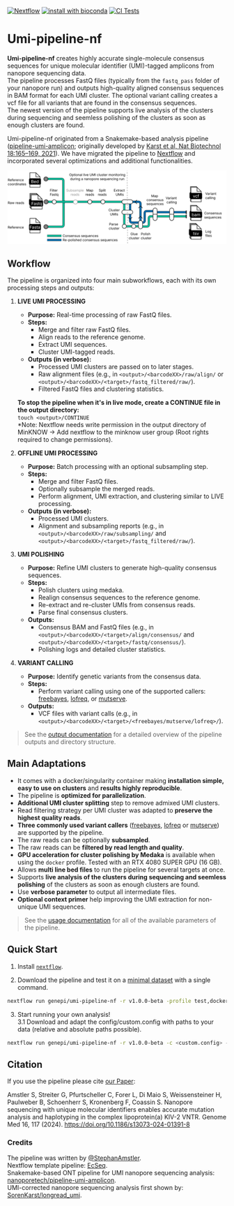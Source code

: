 [![Nextflow](https://img.shields.io/badge/nextflow-20.07.1-brightgreen.svg)](https://www.nextflow.io/)
[![install with bioconda](https://img.shields.io/badge/install%20with-bioconda-brightgreen.svg)](http://bioconda.github.io/)
[![CI Tests](https://github.com/genepi/umi-pipeline-nf/actions/workflows/ci-tests.yml/badge.svg)](https://github.com/genepi/umi-pipeline-nf/actions/workflows/ci-tests.yml)

Umi-pipeline-nf
======================

**Umi-pipeline-nf** creates highly accurate single-molecule consensus sequences for unique molecular identifier (UMI)-tagged amplicons from nanopore sequencing data.  
The pipeline processes FastQ files (typically from the `fastq_pass` folder of your nanopore run) and outputs high-quality aligned consensus sequences in BAM format for each UMI cluster. The optional variant calling creates a vcf file for all variants that are found in the consensus sequences.  
The newest version of the pipeline supports live analysis of the clusters during sequencing and seemless polishing of the clusters as soon as enough clusters are found.

Umi-pipeline-nf originated from a Snakemake-based analysis pipeline ([pipeline-umi-amplicon](https://github.com/nanoporetech/pipeline-umi-amplicon); originally developed by [Karst et al, Nat Biotechnol 18:165–169, 2021](https://www.nature.com/articles/s41592-020-01041-y)). We have migrated the pipeline to [Nextflow](https://www.nextflow.io) and incorporated several optimizations and additional functionalities.


![Workflow](docs/images/umi-pipeline-nf_metro-map.jpg)

## Workflow

The pipeline is organized into four main subworkflows, each with its own processing steps and outputs:

1. **LIVE UMI PROCESSING**  
   - **Purpose:** Real-time processing of raw FastQ files.
   - **Steps:**  
     - Merge and filter raw FastQ files.
     - Align reads to the reference genome.
     - Extract UMI sequences.
     - Cluster UMI-tagged reads.
   - **Outputs (in verbose):**  
     - Processed UMI clusters are passed on to later stages.
     - Raw alignment files (e.g., in `<output>/<barcodeXX>/raw/align/` or `<output>/<barcodeXX>/<target>/fastq_filtered/raw/`).
     - Filtered FastQ files and clustering statistics.

    **To stop the pipeline when it's in live mode, create a CONTINUE file in the output directory:**  
    `touch <output>/CONTINUE`  
    *Note: Nextflow needs write permission in the output directory of MinKNOW -> Add nextflow to the minknow user group (Root rights required to change permissions).

2. **OFFLINE UMI PROCESSING**  
   - **Purpose:** Batch processing with an optional subsampling step.
   - **Steps:**  
     - Merge and filter FastQ files.
     - Optionally subsample the merged reads.
     - Perform alignment, UMI extraction, and clustering similar to LIVE processing.
   - **Outputs (in verbose):**  
     - Processed UMI clusters.
     - Alignment and subsampling reports (e.g., in `<output>/<barcodeXX>/raw/subsampling/` and `<output>/<barcodeXX>/<target>/fastq_filtered/raw/`).

3. **UMI POLISHING**  
   - **Purpose:** Refine UMI clusters to generate high-quality consensus sequences.
   - **Steps:**  
     - Polish clusters using medaka.
     - Realign consensus sequences to the reference genome.
     - Re-extract and re-cluster UMIs from consensus reads.
     - Parse final consensus clusters.
   - **Outputs:**  
     - Consensus BAM and FastQ files (e.g., in `<output>/<barcodeXX>/<target>/align/consensus/` and `<output>/<barcodeXX>/<target>/fastq/consensus/`).
     - Polishing logs and detailed cluster statistics.

4. **VARIANT CALLING**  
   - **Purpose:** Identify genetic variants from the consensus data.
   - **Steps:**  
     - Perform variant calling using one of the supported callers: [freebayes](https://github.com/freebayes/freebayes), [lofreq](http://csb5.github.io/lofreq/), or [mutserve](https://mitoverse.readthedocs.io/mutserve/mutserve/).
   - **Outputs:**  
     - VCF files with variant calls (e.g., in `<output>/<barcodeXX>/<target>/<freebayes/mutserve/lofreq>/`).

> See the [output documentation](docs/output.md) for a detailed overview of the pipeline outputs and directory structure.

## Main Adaptations

* It comes with a docker/singularity container making **installation simple, easy to use on clusters** and **results highly reproducible**.
* The pipeline is **optimized for parallelization**.
* **Additional UMI cluster splitting** step to remove admixed UMI clusters.
* Read filtering strategy per UMI cluster was adapted to **preserve the highest quality reads**.
* **Three commonly used variant callers** ([freebayes](https://github.com/freebayes/freebayes), [lofreq](http://csb5.github.io/lofreq/) or [mutserve](https://mitoverse.readthedocs.io/mutserve/mutserve/)) are supported by the pipeline.
* The raw reads can be optionally **subsampled**.
* The raw reads can be **filtered by read length and quality**.
* **GPU acceleration for cluster polishing by Medaka** is available when using the `docker` profile. Tested with an RTX 4080 SUPER GPU (16 GB).
* Allows **multi line bed files** to run the pipeline for several targets at once.
* Supports **live analysis of the clusters during sequencing and seemless polishing** of the clusters as soon as enough clusters are found.
* Use **verbose parameter** to output all intermediate files.
* **Optional context primer** help improving the UMI extraction for non-unique UMI sequences. 
 
> See the [usage documentation](docs/usage.md) for all of the available parameters of the pipeline.

## Quick Start

1. Install [`nextflow`](https://www.nextflow.io/).

2. Download the pipeline and test it on a [minimal dataset](data/info.txt) with a single command.

```bash
nextflow run genepi/umi-pipeline-nf -r v1.0.0-beta -profile test,docker
```

3. Start running your own analysis!  
3.1 Download and adapt the config/custom.config with paths to your data (relative and absolute paths possible).

```bash
nextflow run genepi/umi-pipeline-nf -r v1.0.0-beta -c <custom.config> -profile custom,<docker,singularity> 
```

## Citation 

If you use the pipeline please cite [our Paper](https://genomemedicine.biomedcentral.com/articles/10.1186/s13073-024-01391-8):

Amstler S, Streiter G, Pfurtscheller C, Forer L, Di Maio S, Weissensteiner H, Paulweber B, Schoenherr S, Kronenberg F, Coassin S. Nanopore sequencing with unique molecular identifiers enables accurate mutation analysis and haplotyping in the complex lipoprotein(a) KIV-2 VNTR. Genome Med 16, 117 (2024). https://doi.org/10.1186/s13073-024-01391-8


### Credits

The pipeline was written by [@StephanAmstler](https://github.com/AmstlerStephan).  
Nextflow template pipeline: [EcSeq](https://github.com/ecSeq).  
Snakemake-based ONT pipeline for UMI nanopore sequencing analysis: [nanoporetech/pipeline-umi-amplicon](https://github.com/nanoporetech/pipeline-umi-amplicon).  
UMI-corrected nanopore sequencing analysis first shown by: [SorenKarst/longread_umi](https://github.com/SorenKarst/longread_umi).
